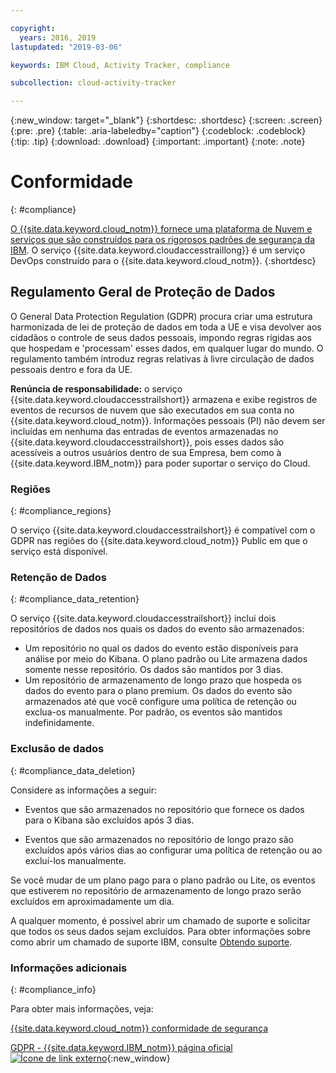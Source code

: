 ```yaml
---

copyright:
  years: 2016, 2019
lastupdated: "2019-03-06"

keywords: IBM Cloud, Activity Tracker, compliance

subcollection: cloud-activity-tracker

---
```


{:new_window: target="_blank"}
{:shortdesc: .shortdesc}
{:screen: .screen}
{:pre: .pre}
{:table: .aria-labeledby="caption"}
{:codeblock: .codeblock}
{:tip: .tip}
{:download: .download}
{:important: .important}
{:note: .note}


# Conformidade
{: #compliance}

[O {{site.data.keyword.cloud_notm}} fornece uma plataforma de Nuvem e serviços que são construídos para os rigorosos padrões de segurança da IBM](/docs/security/compliance.html#compliance). O serviço {{site.data.keyword.cloudaccesstraillong}} é um serviço DevOps construído para o {{site.data.keyword.cloud_notm}}. 
{:shortdesc}


## Regulamento Geral de Proteção de Dados

O General Data Protection Regulation (GDPR) procura criar uma estrutura harmonizada de lei de proteção de dados em toda a UE e visa devolver aos cidadãos o controle de seus dados pessoais, impondo regras rígidas aos que hospedam e 'processam' esses dados, em qualquer lugar do mundo. O regulamento também introduz regras relativas à livre circulação de dados pessoais dentro e fora da UE. 

**Renúncia de responsabilidade:** o serviço {{site.data.keyword.cloudaccesstrailshort}} armazena e exibe registros de eventos de recursos de nuvem que são executados em sua conta no {{site.data.keyword.cloud_notm}}. Informações pessoais (PI) não devem ser incluídas em nenhuma das entradas de eventos armazenadas no {{site.data.keyword.cloudaccesstrailshort}}, pois esses dados são acessíveis a outros usuários dentro de sua Empresa, bem como à {{site.data.keyword.IBM_notm}} para poder suportar o serviço do Cloud.

### Regiões
{: #compliance_regions}

O serviço {{site.data.keyword.cloudaccesstrailshort}} é compatível com o GDPR nas regiões do {{site.data.keyword.cloud_notm}} Public em que o serviço está disponível.


### Retenção de Dados
{: #compliance_data_retention}

O serviço {{site.data.keyword.cloudaccesstrailshort}} inclui dois repositórios de dados nos quais os dados do evento são armazenados: 

* Um repositório no qual os dados do evento estão disponíveis para análise por meio do Kibana. O plano padrão ou Lite armazena dados somente nesse repositório. Os dados são mantidos por 3 dias.
* Um repositório de armazenamento de longo prazo que hospeda os dados do evento para o plano premium. Os dados do evento são armazenados até que você configure uma política de retenção ou exclua-os manualmente. Por padrão, os eventos são mantidos indefinidamente.


### Exclusão de dados
{: #compliance_data_deletion}

Considere as informações a seguir:

* Eventos que são armazenados no repositório que fornece os dados para o Kibana são excluídos após 3 dias.

* Eventos que são armazenados no repositório de longo prazo são excluídos após vários dias ao configurar uma política de retenção ou ao excluí-los manualmente. 



Se você mudar de um plano pago para o plano padrão ou Lite, os eventos que estiverem no repositório de armazenamento de longo prazo serão excluídos em aproximadamente um dia.

A qualquer momento, é possível abrir um chamado de suporte e solicitar que todos os seus dados sejam excluídos. Para obter informações sobre como abrir um chamado de suporte IBM, consulte [Obtendo suporte](/docs/get-support?topic=get-support-getting-customer-support#getting-customer-support).



### Informações adicionais
{: #compliance_info}

Para obter mais informações, veja:

[{{site.data.keyword.cloud_notm}} conformidade de segurança](/docs/overview?topic=overview-security#compliance)

[GDPR - {{site.data.keyword.IBM_notm}} página oficial ![Ícone de link externo](../../icons/launch-glyph.svg "Ícone de link externo")](https://www.ibm.com/data-responsibility/gdpr/){:new_window}



